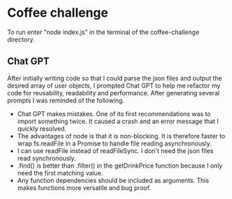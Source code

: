 # Coffee challenge

To run enter "node index.js" in the terminal of the coffee-challenge directory. 

## Chat GPT

After initially writing code so that I could parse the json files and output the desired array of user objects, I prompted Chat GPT to help me refactor my code for reusability, readability and performance. After generating several prompts I was reminded of the following. 

- Chat GPT makes mistakes. One of its first recommendations was to import something twice. It caused a crash and an error message that I quickly resolved. 
- The advantages of node is that it is non-blocking. It is therefore faster to wrap fs.readFile in a Promise to handle file reading asynchronously.
- I can use readFile instead of readFileSync. I don't need the json files read synchronously.
- .find() is better than .filter() in the getDrinkPrice function because I only need the first matching value.
- Any function dependencies should be included as arguments. This makes functions more versatile and bug proof.
